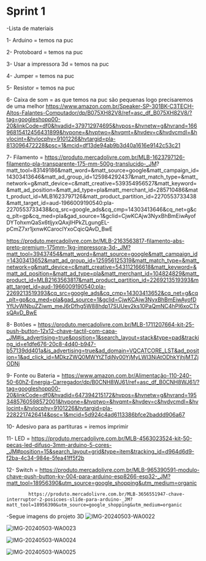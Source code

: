 # Sprint 1

-Lista de materiais 

1- Arduino = temos na puc

2- Protoboard = temos na puc

3- Usar a impressora 3d = temos na puc

4- Jumper = temos na puc

5- Resistor = temos na puc

6- Caixa de som = as que temos na puc são pequenas logo precisaremos de uma melhor https://www.amazon.com.br/Speaker-SP-301BK-C3TECH-Altos-Falantes-Computador/dp/B075XH82V8/ref=asc_df_B075XH82V8/?tag=googleshopp00-20&linkCode=df0&hvadid=379712974695&hvpos=&hvnetw=g&hvrand=16696815412456431899&hvpone=&hvptwo=&hvqmt=&hvdev=c&hvdvcmdl=&hvlocint=&hvlocphy=9101226&hvtargid=pla-813096472228&psc=1&mcid=df13de94ab9b3d40a1616e9142c53c21

7- Filamento = https://produto.mercadolivre.com.br/MLB-1623797126-filamento-pla-transparente-175-mm-500g-translucido-_JM?
matt_tool=83149186&matt_word=&matt_source=google&matt_campaign_id=14303413646&matt_ad_group_id=125984292437&matt_match_type=&matt_network=g&matt_device=c&matt_creative=539354956527&matt_keyword=&matt_ad_position=&matt_ad_type=pla&matt_merchant_id=285710486&matt_product_id=MLB1623797126&matt_product_partition_id=2270553733438&matt_target_id=aud-1966009190540:pla-2270553733438&cq_src=google_ads&cq_cmp=14303413646&cq_net=g&cq_plt=gp&cq_med=pla&gad_source=1&gclid=CjwKCAjw3NyxBhBmEiwAyofDYTohxmQaSx6tljyxQAxjIHPkZLgungEL-pCmZ7xr1jxnwKCaroclYxoCqicQAvD_BwE

https://produto.mercadolivre.com.br/MLB-2163563817-filamento-abs-preto-premium-175mm-1kg-impressora-3d-_JM?matt_tool=39437454&matt_word=&matt_source=google&matt_campaign_id=14303413652&matt_ad_group_id=125956125319&matt_match_type=&matt_network=g&matt_device=c&matt_creative=543112166618&matt_keyword=&matt_ad_position=&matt_ad_type=pla&matt_merchant_id=104824829&matt_product_id=MLB2163563817&matt_product_partition_id=2269213519393&matt_target_id=aud-1966009190540:pla-2269213519393&cq_src=google_ads&cq_cmp=14303413652&cq_net=g&cq_plt=gp&cq_med=pla&gad_source=1&gclid=CjwKCAjw3NyxBhBmEiwAyofDYfUvWNbuZZiwm_meJ6rDfhg5W88hdp17SUUev2ks10PaQmNC4hPl6xoCTxsQAvD_BwE

8- Botões = https://produto.mercadolivre.com.br/MLB-1711207664-kit-25-push-button-12x12-chave-tactil-com-capa-_JM#is_advertising=true&position=1&search_layout=stack&type=pad&tracking_id=e1dfe676-20c8-4d40-b947-b57139dd401a&is_advertising=true&ad_domain=VQCATCORE_LST&ad_position=1&ad_click_id=MDkzZWQ0MWYtZTdjNy00YjMyLWI3NjAtODhkYjhjMTZjODNj

9- Fonte ou Bateria  = https://www.amazon.com.br/Alimentação-110-240-50-60hZ-Energia-Carregador/dp/B0CNH8WJ61/ref=asc_df_B0CNH8WJ61/?tag=googleshopp00-20&linkCode=df0&hvadid=647394215172&hvpos=&hvnetw=g&hvrand=1953485760598572001&hvpone=&hvptwo=&hvqmt=&hvdev=c&hvdvcmdl=&hvlocint=&hvlocphy=9101226&hvtargid=pla-2282217426414&psc=1&mcid=5d924c4ad6113386bfce2baddd906a67

10- Adesivo para as partituras = iremos imprimir

11- LED = https://produto.mercadolivre.com.br/MLB-4563023524-kit-50-pecas-led-difuso-3mm-arduino-5-cores-_JM#position=15&search_layout=grid&type=item&tracking_id=d964d6d9-f2ba-4c34-984e-5fea41ff5f2b

12- Switch = https://produto.mercadolivre.com.br/MLB-965390591-modulo-chave-push-button-ky-004-para-arduino-esp8266-esp32-_JM?matt_tool=18956390&utm_source=google_shopping&utm_medium=organic

            https://produto.mercadolivre.com.br/MLB-3656551947-chave-interruptor-2-posicoes-slide-para-arduino-_JM?matt_tool=18956390&utm_source=google_shopping&utm_medium=organic

-Segue imagens do projeto 3D
![IMG-20240503-WA0022](https://github.com/ICEI-PUC-Minas-PPC-CC/ppc-cc-2024-1-ment2-manha-adefip/assets/129862124/0e123e7e-4549-421e-8c55-9240fb3e205d)

![IMG-20240503-WA0023](https://github.com/ICEI-PUC-Minas-PPC-CC/ppc-cc-2024-1-ment2-manha-adefip/assets/129862124/c97d40ee-6e07-4c65-8d30-6ec139a8b988)

![IMG-20240503-WA0024](https://github.com/ICEI-PUC-Minas-PPC-CC/ppc-cc-2024-1-ment2-manha-adefip/assets/129862124/52be7e03-fff2-4a46-922a-c1eadd99596a)

![IMG-20240503-WA0025](https://github.com/ICEI-PUC-Minas-PPC-CC/ppc-cc-2024-1-ment2-manha-adefip/assets/129862124/bebe7e18-3fef-4b95-8519-449cdbf6ad0a)


